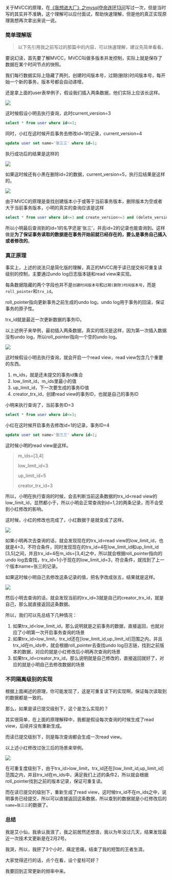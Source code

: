 关于MVCC的原理，在[《我想进大厂》之mysql夺命连环13问](https://mp.weixin.qq.com/s/au2vtN4b_xSVZ1x_ADNO8w)写过一次，但是当时写的其实并不准确，这个理解可以应付面试，帮助快速理解，但是他的真正实现原理我想再次拿出来说一说。

### 简单理解版

> 以下先引用我之前写过的那篇中的内容，可以快速理解，建议先简单看看。

要说幻读，首先要了解MVCC，MVCC叫做多版本并发控制，实际上就是保存了数据在某个时间节点的快照。

我们每行数据实际上隐藏了两列，创建时间版本号，过期(删除)时间版本号，每开始一个新的事务，版本号都会自动递增。

还是拿上面的user表举例子，假设我们插入两条数据，他们实际上应该长这样。

![](https://tva1.sinaimg.cn/large/008eGmZEgy1gnwb9w7yxej30dd051jrk.jpg)

这时候假设小明去执行查询，此时current_version=3

```sql
select * from user where id<=3;
```

同时，小红在这时候开启事务去修改id=1的记录，current_version=4

``` sql
update user set name='张三三' where id=1;
```

执行成功后的结果是这样的

![](https://tva1.sinaimg.cn/large/008eGmZEgy1gnwbankmpqj30dd06pglw.jpg)

如果这时候还有小黑在删除id=2的数据，current_version=5，执行后结果是这样的。

![](https://tva1.sinaimg.cn/large/008eGmZEgy1gnwbb166mcj30dd06pwes.jpg)

由于MVCC的原理是查找创建版本小于或等于当前事务版本，删除版本为空或者大于当前事务版本，小明的真实的查询应该是这样

``` sql
select * from user where id<=3 and create_version<=3 and (delete_version>3 or delete_version is null);
```

所以小明最后查询到的id=1的名字还是'张三'，并且id=2的记录也能查询到。这样做是**为了保证事务读取的数据是在事务开始前就已经存在的，要么是事务自己插入或者修改的**。



### 真正原理

事实上，上述的说法只是简化版的理解，真正的MVCC用于读已提交和可重复读级别的控制，主要通过undo log日志版本链和read view来实现。

每条数据隐藏的两个字段也并不是`创建时间版本号`和`过期(删除)时间版本号`，而是`roll_pointer`和`trx_id`。

roll_pointer指向更新事务之前生成的undo log，undo log用于事务的回滚，保证事务的原子性。

trx_id就是最近一次更新数据的事务ID。

以上述例子来举例，最初插入两条数据，真实的情况是这样，因为第一次插入数据没有undo log，所以roll_pointer指向一个空的undo log。

![](https://tva1.sinaimg.cn/large/008eGmZEgy1gnwbd2d2j3j30in0513yv.jpg)

这时候假设小明去执行查询，就会开启一个read view，read view包含几个重要的东西。

1. m_ids，就是还未提交的事务id集合
2. low_limit_id，m_ids里最小的值
3. up_limit_id，下一次要生成的事务ID值
4. creator_trx_id，创建read view的事务ID，也就是自己的事务ID

小明来执行查询了，当前事务ID=3

```sql
select * from user where id<=3;
```

小红在这时候开启事务去修改id=1的记录，事务ID=4

```sql
update user set name='张三三' where id=1;
```
这时候小明的read view是这样。

>m_ids=[3,4]
>
>low_limit_id=3
>
>up_limit_id=5
>
>creator_trx_id=3

所以，小明在执行查询的时候，会去判断当前这条数据的trx_id<read view的low_limit_id，显然都小于，所以小明会正常查询到id=1,2的两条记录，而不会受到小红修改的影响。

这时候，小红的修改也完成了，小红数据于是就变成了这样。

![](https://tva1.sinaimg.cn/large/008eGmZEgy1gnwc2nc534j30vp05v74x.jpg)

如果小明再次去查询的话，就会发现现在的trx_id>read view的low_limit_id，也就是4>3，不符合条件，同时发现现在的trx_id=4在low_limit_id和up_limit_id [3,5]之间，并且trx_id=4在m_ids=[3,4]之中，所以就会根据roll_pointer指向的undo log去查找，trx_id=1小于现在的low_limit_id=3，符合条件，就找到了上一个版本name=张三的记录。

如果这时候小明自己去修改这条记录的值，把名字改成张五，结果就是这样。

![](https://tva1.sinaimg.cn/large/008eGmZEgy1gnwc75udzuj30vp09p3zj.jpg)

然后小明去查询的话，就会发现当前的trx_id=3就是自己的creator_trx_id，就是自己，那么就直接返回这条数据。

所以，我们可以先总结下几种情况：

1. 如果trx_id<low_limit_id，那么说明就是之前事务的数据，直接返回，也就对应了小明第一次开启事务查询的场景
2. 如果trx_id>low_limit，trx_id还在[low_limit_id,up_limit_id]范围之内，并且trx_id在m_ids中，就会根据roll_pointer去查找undo log日志链，找到之前版本的数据，对应的就是小红修改后小明再次查询的场景
3. 如果trx_id=creator_trx_id，那么说明就是自己修改的，直接返回就好了，对应的就是小明自己去修改数据的场景



### 不同隔离级别的实现

根据上面阐述的原理，你可能发现了，这是可重复读下的实现啊，保证每次读取到的数据都是一致的。

那么，如果是读已提交级别下，这个是怎么实现的？

其实很简单，在上面的原理解释中，我都是假设每次查询的时候生成了read view，后续并没有重新生成。

而读已提交级别下，则是每次查询都会生成一次read view。

以上述小红修改过张三后的场景来举例。

![](https://tva1.sinaimg.cn/large/008eGmZEgy1gnwcqx3y0xj311j08n0u8.jpg)

在可重复度级别下，由于trx_id>low_limit，trx_id还在[low_limit_id,up_limit_id]范围之内，并且trx_id在m_ids中，满足我们上述的条件2，所以就会根据roll_pointer找到之前的版本记录，保证可重复读。

而在读已提交的级别下，重新生成了read view，这时候trx_id不在m_ids之中，说明事务已经提交，所以可以直接返回这条数据，所以查到的数据就是小红修改后的`name=张三三`的数据了。



### 总结

我是艾小仙，我承认我浪了，我之前居然还想浪，我以为年没过几天，结果发现最近一次技术文更新是在2月2号。

我哭，所以，我肝了3个小时，痛定思痛，结束了我的短暂的王者生涯。

大家觉得还行的话，点个在看，设个星标可好？

我要回到正常更新的频率中来。
